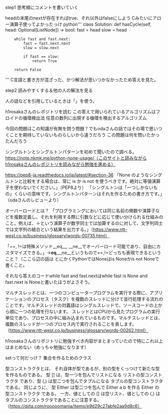 step1
思考順にコメントを書いていく

headの末尾のnextが存在すればtrue、それ以外はfalseにしよう
Cみたいにアロー演算子使ってよかったっけ
python'''
class Solution:
    def hasCycle(self, head: Optional[ListNode]) -> bool:
        fast = head
        slow = head

        while fast and fast.next:
            fast = fast.next.next
            slow = slow.next

            if fast == slow:
                return True
        
        return False
'''
C言語と書き方が混ざった、かつ解法が思いつかなかったため答えを見た。

step2
読みやすくする＆他の人の解法を見る

人の話などを引用しているときは「」を使う。

h1rosakaさんのレポジトリを読む
この答えで用いられているアルゴリズムはフロイドの循環検出法
任意の数列に出現する循環を検出するアルゴリズム

今回の問題はこの知識が有無を問う問題？でもodaさんの話ではその場で思いつくことを期待していないものらしいから違うだろう
この問題は何を問いたかったんだろう

シングルトンとシングルトンパターンを初めて聞いたので調べる。
https://note.nkmk.me/python-none-usage/（このサイトと読みながらh1rosakaさんのレポジトリを読みながら勉強を進める）

https://pep8-ja.readthedocs.io/ja/latest/#section-36
「None のようなシングルトンと比較をする場合は、常に is か is not を使うべきです。絶対に等値演算子を使わないでください。」（PEP8より）
「シングルトンは「一つしかないもの」くらいの意味です。シングルトンパターンはそれを作るための書き方です。」（odaさんのレビューより）

オーバーロードとは？
「プログラミングにおいては同じ名前の関数や演算子などを複数定義し、それを利用する際に引数などに応じて使い分けられる仕組みのこと。例えば、＋という演算子が数字同士では加算するのに対して、文字列同士では文字列の結合という結果を出力する。」（https://www.ntt-west.co.jp/business/glossary/words-00735.html）

「==, !=は特殊メソッド__eq__, __ne__でオーバーロード可能であり、自由にカスタマイズできる。」→__eq__,__ne__というもので==,!=どっちも表現できるということ？（ここら辺の話は
とにかくPythonではNoneはis Noneかis not Noneで書くこと。

それなら答えのコードwhile fast and fast.nextはwhile fast is None and fast.next is Noneと書いたほうがよさそう。

マルチスレッドとは、一つのコンピュータープログラムを実行する際に、アプリケーションのプロセス（タスク）を複数のスレッドに分けて並行処理する流れのことです。マルチスレッドの対義語はシングルスレッドで、ソースコードの上から順に一つの処理を行ないます。
スレッドとはCPUから見たプログラムの実行単位であり、プロセスの中に組み込まれているものです。マルチスレッドとは、複数のスレッドが一つのプロセス内で実行されることを表します。
（https://www.ntt-west.co.jp/business/glossary/words-00262.html）

h1rosakaさんのリポジトリに勉強すべき内容がまとまっていたので特にこれ以上はまとめない（めっちゃ勉強になります）

setって何だっけ？
集合を作るためのクラス

型コンストラクタとは、 それ自体が型であるが、別の型をくっつけて新たな型を作るものである。
型 [] は、型一つを包んでリストになる リストの型コンストラクタ であり、型 (,) は型二つを包んでタプルになる タプルの型コンストラクタ である。
同じように、 型 Either は型二つを包んで Either a b を作る Either の型コンストラクタ である。
一方、値としての [] は空リスト、値としての (,) はタプルのコンストラクタであることに注意する。
（https://qiita.com/rooooomania/items/e9d29c27abfe2aa9d8c6）



